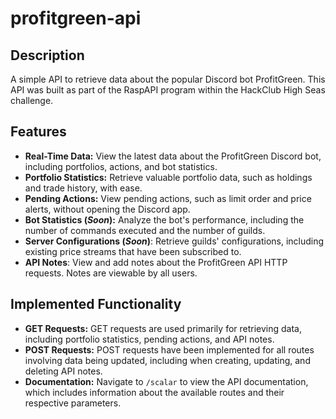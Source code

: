 # profitgreen-api

## Description

A simple API to retrieve data about the popular Discord bot ProfitGreen. This API was built as part of the RaspAPI program within the HackClub High Seas challenge.

## Features

- **Real-Time Data:** View the latest data about the ProfitGreen Discord bot, including portfolios, actions, and bot statistics.
- **Portfolio Statistics:** Retrieve valuable portfolio data, such as holdings and trade history, with ease.
- **Pending Actions:** View pending actions, such as limit order and price alerts, without opening the Discord app.
- **Bot Statistics (_Soon_):** Analyze the bot's performance, including the number of commands executed and the number of guilds.
- **Server Configurations (_Soon_)**: Retrieve guilds' configurations, including existing price streams that have been subscribed to.
- **API Notes**: View and add notes about the ProfitGreen API HTTP requests. Notes are viewable by all users.

## Implemented Functionality

- **GET Requests:** GET requests are used primarily for retrieving data, including portfolio statistics, pending actions, and API notes.
- **POST Requests:** POST requests have been implemented for all routes involving data being updated, including when creating, updating, and deleting API notes.
- **Documentation:** Navigate to `/scalar` to view the API documentation, which includes information about the available routes and their respective parameters.
